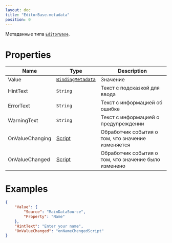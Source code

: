 ```yaml
---
layout: doc
title: "EditorBase.metadata"
position: 0
---
```


Метаданные типа [`EditorBase`](../).

# Properties

|Name|Type|Description|
|----|----|-----------|
|Value|[`BindingMetadata`](../../../Core/DataBinding/DataBinding.metadata/)|Значение|
|HintText|`String`|Текст с подсказкой для ввода|
|ErrorText|`String`|Текст с информацией об ошибке|
|WarningText|`String`|Текст с информацией о предупреждении|
|OnValueChanging|[Script](../../../Core/Script/)|Обработчик события о том, что значение изменяется|
|OnValueChanged|[Script](../../../Core/Script/)|Обработчик события о том, что значение было изменено|

# Examples

```json
{
	"Value": {
		"Source": "MainDataSource",
		"Property": "Name"
	},
	"HintText": "Enter your name",
	"OnValueChanged": "onNameChengedScript"
}
```